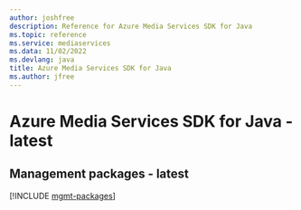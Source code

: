 ```yaml
---
author: joshfree
description: Reference for Azure Media Services SDK for Java
ms.topic: reference
ms.service: mediaservices
ms.data: 11/02/2022
ms.devlang: java
title: Azure Media Services SDK for Java
ms.author: jfree
---
```

# Azure Media Services SDK for Java - latest

## Management packages - latest
[!INCLUDE [mgmt-packages](media-services-mgmt-index.md)]